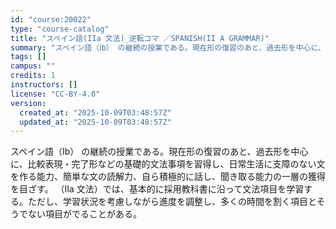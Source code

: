```yaml
---
id: "course:20022"
type: "course-catalog"
title: "スペイン語(IIa 文法)_逆転コマ ／SPANISH(II A GRAMMAR)"
summary: "スペイン語（Ⅰb） の継続の授業である。現在形の復習のあと、過去形を中心に、比較表現・完了形などの基礎的文法事項を習得し、日常生活に支障のない文を作る能力、簡単な文の読解力、自ら積極的に話し、聞き取る能力の一層の獲得を目ざす。 （Ⅱa 文法…"
tags: []
campus: ""
credits: 1
instructors: []
license: "CC-BY-4.0"
version:
  created_at: "2025-10-09T03:48:57Z"
  updated_at: "2025-10-09T03:48:57Z"
---
```

スペイン語（Ⅰb） の継続の授業である。現在形の復習のあと、過去形を中心に、比較表現・完了形などの基礎的文法事項を習得し、日常生活に支障のない文を作る能力、簡単な文の読解力、自ら積極的に話し、聞き取る能力の一層の獲得を目ざす。 （Ⅱa 文法）では、基本的に採用教科書に沿って文法項目を学習する。ただし、学習状況を考慮しながら進度を調整し、多くの時間を割く項目とそうでない項目がでることがある。
